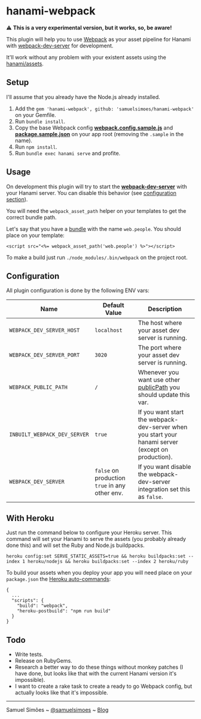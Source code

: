 # hanami-webpack

:warning: **This is a very experimental version, but it works, so, be aware!**

This plugin will help you to use [Webpack](webpack.github.io) as your asset pipeline for Hanami with [webpack-dev-server](http://webpack.github.io/docs/webpack-dev-server.html)  for development.

It'll work without any problem with your existent assets using the [hanami/assets](https://github.com/hanami/assets).

## Setup

I'll assume that you already have the Node.js already installed.

1. Add the `gem 'hanami-webpack', github: 'samuelsimoes/hanami-webpack'` on your Gemfile.
2. Run `bundle install`.
3. Copy the base Webpack config **[webpack.config.sample.js]()** and **[package.sample.json]()** on your app root (removing the `.sample` in the name).
4. Run `npm install`.
5. Run `bundle exec hanami serve` and profite.

## Usage

On development this plugin will try to start the **[webpack-dev-server](http://webpack.github.io/docs/webpack-dev-server.html)** with your Hanami server. You can disable this behavior (see [configuration section](#configuration)).

You will need the `webpack_asset_path` helper on your templates to get the correct bundle path.

Let's say that you have a [bundle](http://webpack.github.io/docs/configuration.html#entry) with the name `web.people`. You should place on your template:

```erb
<script src="<%= webpack_asset_path('web.people') %>"></script>
```

To make a build just run `./node_modules/.bin/webpack` on the project root.

## Configuration

All plugin configuration is done by the following ENV vars:

| Name | Default Value | Description |
| --- | --- | --- |
| `WEBPACK_DEV_SERVER_HOST` | `localhost` | The host where your asset dev server is running. |
| `WEBPACK_DEV_SERVER_PORT` | `3020` | The port where your asset dev server is running. |
| `WEBPACK_PUBLIC_PATH` | `/` | Whenever you want use other [publicPath](http://webpack.github.io/docs/configuration.html#output-publicpath) you should update this var. |
| `INBUILT_WEBPACK_DEV_SERVER` | `true` | If you want start the webpack-dev-server when you start your hanami server (except on production). |
| `WEBPACK_DEV_SERVER` | `false` on production `true` in any other env. | If you want disable the webpack-dev-server integration set this as `false`. |

## With Heroku
Just run the command below to configure your Heroku server. This command will set your Hanami to serve the assets (you probably already done this) and will set the Ruby and Node.js buildpacks.

```
heroku config:set SERVE_STATIC_ASSETS=true && heroku buildpacks:set --index 1 heroku/nodejs && heroku buildpacks:set --index 2 heroku/ruby
```

To build your assets when you deploy your app you will need place on your `package.json` the [Heroku auto-commands](https://devcenter.heroku.com/articles/nodejs-support#heroku-specific-build-steps):

```
{
  ...
  "scripts": {
    "build": "webpack",
    "heroku-postbuild": "npm run build"
  }
}
```

## Todo

* Write tests.
* Release on RubyGems.
* Research a better way to do these things without monkey patches (I have done, but looks like that with the current Hanami version it's impossible).
* I want to create a rake task to create a ready to go Webpack config, but actually looks like that it's impossible.

----------
Samuel Simões ~ [@samuelsimoes](https://twitter.com/samuelsimoes) ~ [Blog](http://blog.samuelsimoes.com/)